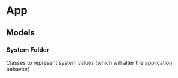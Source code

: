 # App

## Models

### System Folder

Classes to represent system values (which will alter the application behavior)